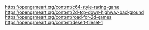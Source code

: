 https://opengameart.org/content/c64-style-racing-game
https://opengameart.org/content/2d-top-down-highway-background
https://opengameart.org/content/road-for-2d-games
https://opengameart.org/content/desert-tileset-1
